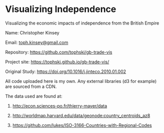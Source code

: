 # Visualizing Independence
Visualizing the economic impacts of independence from the British Empire

Name: Christopher Kinsey

Email: toph.kinsey@gmail.com

Repository: https://github.com/tophski/gb-trade-vis

Project site: https://tophski.github.io/gb-trade-vis/

Original Study: https://doi.org/10.1016/j.jinteco.2010.01.002

All code uploaded here is my own. Any external libraries (d3 for example) are sourced from a CDN. 

The data used are found at:

1. http://econ.sciences-po.fr/thierry-mayer/data

2. http://worldmap.harvard.edu/data/geonode:country_centroids_az8

3. https://github.com/lukes/ISO-3166-Countries-with-Regional-Codes

